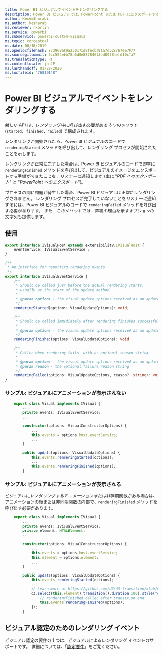 ```yaml
---
title: Power BI ビジュアルでイベントをレンダリングする
description: Power BI ビジュアルでは、PowerPoint または PDF にエクスポートする準備ができたことを Power BI に通知できます。
author: KesemSharabi
ms.author: kesharab
ms.reviewer: rkarlin
ms.service: powerbi
ms.subservice: powerbi-custom-visuals
ms.topic: conceptual
ms.date: 06/18/2019
ms.openlocfilehash: 873968a89a230171d8fecba81a7d528767ee7077
ms.sourcegitcommit: 0cc594ebb78a6d0e88784673ed09f8aefd10c7a7
ms.translationtype: HT
ms.contentlocale: ja-JP
ms.lasthandoff: 01/29/2020
ms.locfileid: "76819148"
---
```

# <a name="render-events-in-power-bi-visuals"></a>Power BI ビジュアルでイベントをレンダリングする

新しい API は、レンダリング中に呼び出す必要がある 3 つのメソッド (`started`、`finished`、`failed`) で構成されます。

レンダリングが開始されたら、Power BI ビジュアルのコードで `renderingStarted` メソッドを呼び出して、レンダリング プロセスが開始されたことを示します。

レンダリングが正常に完了した場合は、Power BI ビジュアルのコードで即座に `renderingFinished` メソッドを呼び出して、ビジュアルのイメージをエクスポートする準備ができたことを、リスナーに通知します (主に "*PDF へのエクスポート*" と "*PowerPoint へのエクスポート*")。

プロセスの間に問題が発生した場合、Power BI ビジュアルは正常にレンダリングされません。 レンダリング プロセスが完了していないことをリスナーに通知するには、Power BI ビジュアルのコードで `renderingFailed` メソッドを呼び出す必要があります。 また、このメソッドでは、障害の理由を示すオプションの文字列も提供します。

## <a name="usage"></a>使用

```typescript
export interface IVisualHost extends extensibility.IVisualHost {
    eventService: IVisualEventService ;
}

/**
 * An interface for reporting rendering events
 */
export interface IVisualEventService {
    /**
     * Should be called just before the actual rendering starts, 
     * usually at the start of the update method
     *
     * @param options - the visual update options received as an update parameter
     */
    renderingStarted(options: VisualUpdateOptions): void;

    /**
     * Should be called immediately after rendering finishes successfully
     * 
     * @param options - the visual update options received as an update parameter
     */
    renderingFinished(options: VisualUpdateOptions): void;

    /**
     * Called when rendering fails, with an optional reason string
     * 
     * @param options - the visual update options received as an update parameter
     * @param reason - the optional failure reason string
     */
    renderingFailed(options: VisualUpdateOptions, reason?: string): void;
}
```

### <a name="sample-the-visual-displays-no-animations"></a>サンプル: ビジュアルにアニメーションが表示されない

```typescript
    export class Visual implements IVisual {
        ...
        private events: IVisualEventService;
        ...

        constructor(options: VisualConstructorOptions) {
            ...
            this.events = options.host.eventService;
            ...
        }

        public update(options: VisualUpdateOptions) {
            this.events.renderingStarted(options);
            ...
            this.events.renderingFinished(options);
        }
```

### <a name="sample-the-visual-displays-animations"></a>サンプル: ビジュアルにアニメーションが表示される

ビジュアルにレンダリングするアニメーションまたは非同期関数がある場合は、アニメーションの後または非同期関数の内部で、`renderingFinished` メソッドを呼び出す必要があります。

```typescript
    export class Visual implements IVisual {
        ...
        private events: IVisualEventService;
        private element: HTMLElement;
        ...

        constructor(options: VisualConstructorOptions) {
            ...
            this.events = options.host.eventService;
            this.element = options.element;
            ...
        }

        public update(options: VisualUpdateOptions) {
            this.events.renderingStarted(options);
            ...
            // Learn more at https://github.com/d3/d3-transition/blob/master/README.md#transition_end
            d3.select(this.element).transition().duration(100).style("opacity","0").end().then(() => {
                // renderingFinished called after transition end
                this.events.renderingFinished(options);
            });
        }
```

## <a name="rendering-events-for-visual-certification"></a>ビジュアル認定のためのレンダリング イベント

ビジュアル認定の要件の 1 つは、ビジュアルによるレンダリング イベントのサポートです。 詳細については、「[認定要件](https://docs.microsoft.com/power-bi/power-bi-custom-visuals-certified?#certification-requirements)」をご覧ください。
